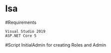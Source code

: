 # Isa

#Requirements

    Visual Studio 2019
    ASP.NET Core 5
    
#Script
InitialAdmin for creating Roles and Admin
